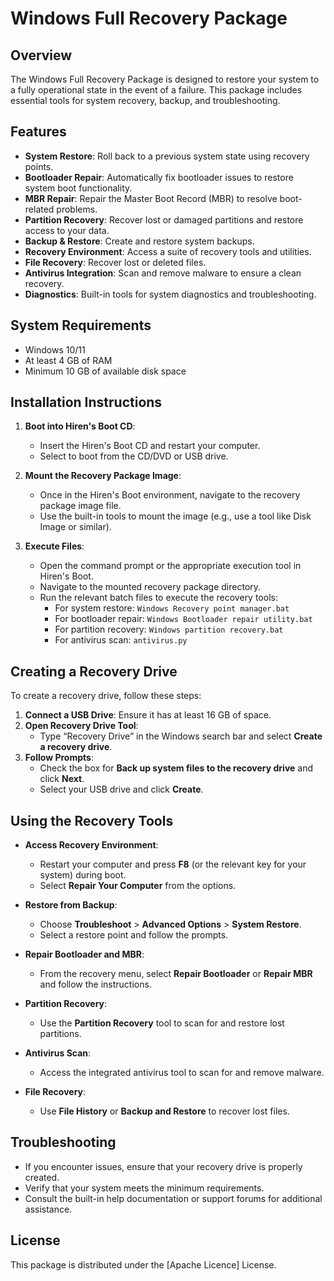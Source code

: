 # Windows Full Recovery Package

## Overview
The Windows Full Recovery Package is designed to restore your system to a fully operational state in the event of a failure. This package includes essential tools for system recovery, backup, and troubleshooting.

## Features
- **System Restore**: Roll back to a previous system state using recovery points.
- **Bootloader Repair**: Automatically fix bootloader issues to restore system boot functionality.
- **MBR Repair**: Repair the Master Boot Record (MBR) to resolve boot-related problems.
- **Partition Recovery**: Recover lost or damaged partitions and restore access to your data.
- **Backup & Restore**: Create and restore system backups.
- **Recovery Environment**: Access a suite of recovery tools and utilities.
- **File Recovery**: Recover lost or deleted files.
- **Antivirus Integration**: Scan and remove malware to ensure a clean recovery.
- **Diagnostics**: Built-in tools for system diagnostics and troubleshooting.

## System Requirements
- Windows 10/11
- At least 4 GB of RAM
- Minimum 10 GB of available disk space

## Installation Instructions
1. **Boot into Hiren's Boot CD**:
   - Insert the Hiren's Boot CD and restart your computer.
   - Select to boot from the CD/DVD or USB drive.

2. **Mount the Recovery Package Image**:
   - Once in the Hiren's Boot environment, navigate to the recovery package image file.
   - Use the built-in tools to mount the image (e.g., use a tool like Disk Image or similar).

3. **Execute Files**:
   - Open the command prompt or the appropriate execution tool in Hiren's Boot.
   - Navigate to the mounted recovery package directory.
   - Run the relevant batch files to execute the recovery tools:
     - For system restore: `Windows Recovery point manager.bat`
     - For bootloader repair: `Windows Bootloader repair utility.bat`
     - For partition recovery: `Windows partition recovery.bat`
     - For antivirus scan: `antivirus.py`

## Creating a Recovery Drive
To create a recovery drive, follow these steps:

1. **Connect a USB Drive**: Ensure it has at least 16 GB of space.
2. **Open Recovery Drive Tool**:
   - Type “Recovery Drive” in the Windows search bar and select **Create a recovery drive**.
3. **Follow Prompts**:
   - Check the box for **Back up system files to the recovery drive** and click **Next**.
   - Select your USB drive and click **Create**.

## Using the Recovery Tools
- **Access Recovery Environment**:
  - Restart your computer and press **F8** (or the relevant key for your system) during boot.
  - Select **Repair Your Computer** from the options.

- **Restore from Backup**:
  - Choose **Troubleshoot** > **Advanced Options** > **System Restore**.
  - Select a restore point and follow the prompts.

- **Repair Bootloader and MBR**:
  - From the recovery menu, select **Repair Bootloader** or **Repair MBR** and follow the instructions.

- **Partition Recovery**:
  - Use the **Partition Recovery** tool to scan for and restore lost partitions.

- **Antivirus Scan**:
  - Access the integrated antivirus tool to scan for and remove malware.

- **File Recovery**:
  - Use **File History** or **Backup and Restore** to recover lost files.

## Troubleshooting
- If you encounter issues, ensure that your recovery drive is properly created.
- Verify that your system meets the minimum requirements.
- Consult the built-in help documentation or support forums for additional assistance.


## License
This package is distributed under the [Apache Licence] License.
